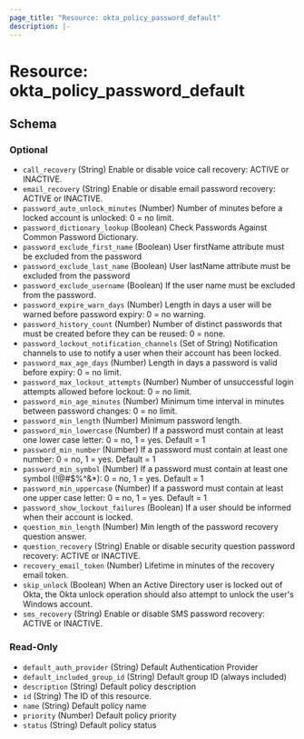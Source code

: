 ```yaml
---
page_title: "Resource: okta_policy_password_default"
description: |-
---
```


# Resource: okta_policy_password_default

<!-- schema generated by tfplugindocs -->

## Schema

### Optional

- `call_recovery` (String) Enable or disable voice call recovery: ACTIVE or INACTIVE.
- `email_recovery` (String) Enable or disable email password recovery: ACTIVE or INACTIVE.
- `password_auto_unlock_minutes` (Number) Number of minutes before a locked account is unlocked: 0 = no limit.
- `password_dictionary_lookup` (Boolean) Check Passwords Against Common Password Dictionary.
- `password_exclude_first_name` (Boolean) User firstName attribute must be excluded from the password
- `password_exclude_last_name` (Boolean) User lastName attribute must be excluded from the password
- `password_exclude_username` (Boolean) If the user name must be excluded from the password.
- `password_expire_warn_days` (Number) Length in days a user will be warned before password expiry: 0 = no warning.
- `password_history_count` (Number) Number of distinct passwords that must be created before they can be reused: 0 = none.
- `password_lockout_notification_channels` (Set of String) Notification channels to use to notify a user when their account has been locked.
- `password_max_age_days` (Number) Length in days a password is valid before expiry: 0 = no limit.
- `password_max_lockout_attempts` (Number) Number of unsuccessful login attempts allowed before lockout: 0 = no limit.
- `password_min_age_minutes` (Number) Minimum time interval in minutes between password changes: 0 = no limit.
- `password_min_length` (Number) Minimum password length.
- `password_min_lowercase` (Number) If a password must contain at least one lower case letter: 0 = no, 1 = yes. Default = 1
- `password_min_number` (Number) If a password must contain at least one number: 0 = no, 1 = yes. Default = 1
- `password_min_symbol` (Number) If a password must contain at least one symbol (!@#$%^&\*): 0 = no, 1 = yes. Default = 1
- `password_min_uppercase` (Number) If a password must contain at least one upper case letter: 0 = no, 1 = yes. Default = 1
- `password_show_lockout_failures` (Boolean) If a user should be informed when their account is locked.
- `question_min_length` (Number) Min length of the password recovery question answer.
- `question_recovery` (String) Enable or disable security question password recovery: ACTIVE or INACTIVE.
- `recovery_email_token` (Number) Lifetime in minutes of the recovery email token.
- `skip_unlock` (Boolean) When an Active Directory user is locked out of Okta, the Okta unlock operation should also attempt to unlock the user's Windows account.
- `sms_recovery` (String) Enable or disable SMS password recovery: ACTIVE or INACTIVE.

### Read-Only

- `default_auth_provider` (String) Default Authentication Provider
- `default_included_group_id` (String) Default group ID (always included)
- `description` (String) Default policy description
- `id` (String) The ID of this resource.
- `name` (String) Default policy name
- `priority` (Number) Default policy priority
- `status` (String) Default policy status
